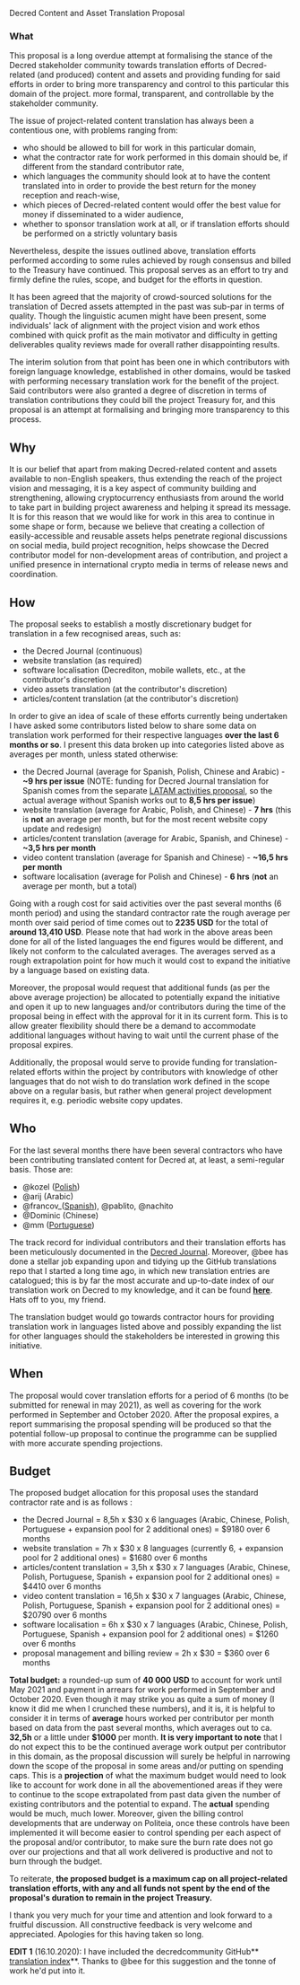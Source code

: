 Decred Content and Asset Translation Proposal

### What

This proposal is a long overdue attempt at formalising the stance of the Decred stakeholder community towards translation efforts of Decred-related (and produced) content and assets and providing funding for said efforts in order to bring more transparency and control to this particular this domain of the project. more formal, transparent, and controllable by the stakeholder community.

The issue of project-related content translation has always been a contentious one, with problems ranging from:
- who should be allowed to bill for work in this particular domain,
- what the contractor rate for work performed in this domain should be, if different from the standard contributor rate,
- which languages the community should look at to have the content translated into in order to provide the best return for the money reception and reach-wise,
- which pieces of Decred-related content would offer the best value for money if disseminated to a wider audience,
- whether to sponsor translation work at all, or if translation efforts should be performed on a strictly voluntary basis

Nevertheless, despite the issues outlined above, translation efforts performed according to some rules achieved by rough consensus and billed to the Treasury have continued. This proposal serves as an effort to try and firmly define the rules, scope, and budget for the efforts in question.

It has been agreed that the majority of crowd-sourced solutions for the translation of Decred assets attempted in the past was sub-par in terms of quality. Though the linguistic acumen might have been present, some individuals' lack of alignment with the project vision and work ethos combined with quick profit as the main motivator and difficulty in getting deliverables quality reviews made for overall rather disappointing results.

The interim solution from that point has been one in which contributors with foreign language knowledge, established in other domains, would be tasked with performing necessary translation work for the benefit of the project. Said contributors were also granted a degree of discretion in terms of translation contributions they could bill the project Treasury for, and this proposal is an attempt at formalising and bringing more transparency to this process.

## Why

It is our belief that apart from making Decred-related content and assets available to non-English speakers, thus extending the reach of the project vision and messaging, it is a key aspect of community building and strengthening, allowing cryptocurrency enthusiasts from around the world to take part in building project awareness and helping it spread its message. It is for this reason that we would like for work in this area to continue in some shape or form, because we believe that creating a collection of easily-accessible and reusable assets helps penetrate regional discussions on social media, build project recognition, helps showcase the Decred contributor model for non-development areas of contribution, and project a unified presence in international crypto media in terms of release news and coordination.

## How

The proposal seeks to establish a mostly discretionary budget for translation in a few recognised areas, such as:

- the Decred Journal (continuous)
- website translation (as required)
- software localisation (Decrediton, mobile wallets, etc., at the contributor's discretion)
- video assets translation (at the contributor's discretion)
- articles/content translation (at the contributor's discretion)

In order to give an idea of scale of these efforts currently being undertaken I have asked some contributors listed below to share some data on translation work performed for their respective languages **over the last 6 months or so**. I present this data broken up into categories listed above as averages per month, unless stated otherwise:

- the Decred Journal (average for Spanish, Polish, Chinese and Arabic) - **~9 hrs per issue** (NOTE: funding for Decred Journal translation for Spanish comes from the separate [LATAM activities proposal](https://proposals.decred.org/proposals/3c02b67), so the actual average without Spanish works out to **8,5 hrs per issue**)
- website translation (average for Arabic, Polish, and Chinese) - **7 hrs** (this is **not** an average per month, but for the most recent website copy update and redesign)
- articles/content translation (average for Arabic, Spanish, and Chinese) - **~3,5 hrs per month**
- video content translation (average for Spanish and Chinese) - **~16,5 hrs per month**
- software localisation (average for Polish and Chinese) - **6 hrs** (**not** an average per month, but a total)

Going with a rough cost for said activities over the past several months (6 month period) and using the standard contractor rate the rough average per month over said period of time comes out to **2235 USD** for the total of **around 13,410 USD**. Please note that had work in the above areas been done for all of the listed languages the end figures would be different, and likely not conform to the calculated averages. The averages served as a rough extrapolation point for how much it would cost to expand the initiative by a language based on existing data.

Moreover, the proposal would request that additional funds (as per the above average projection) be allocated to potentially expand the initiative and open it up to new languages and/or contributors during the time of the proposal being in effect with the approval for it in its current form. This is to allow greater flexibility should there be a demand to accommodate additional languages without having to wait until the current phase of the proposal expires.

Additionally, the proposal would serve to provide funding for translation-related efforts within the project by contributors with knowledge of other languages that do not wish to do translation work defined in the scope above on a regular basis, but rather when general project development requires it, e.g. periodic website copy updates.


## Who

For the last several months there have been several contractors who have been contributing translated content for Decred at, at least, a semi-regular basis. Those are:

- @kozel ([Polish](https://medium.com/@artikozel))
- @arij (Arabic)
- @francov_([Spanish](https://medium.com/@francovdcr)), @pablito, @nachito
- @Dominic (Chinese)
- @mm ([Portuguese](https://stakey.club/pt/translated/))

The track record for individual contributors and their translation efforts has been meticulously documented in the [Decred Journal](https://xaur.github.io/decred-news/).
Moreover, @bee has done  a stellar job expanding upon and tidying up the GitHub translations repo that I started a long time ago, in which new translation entries are catalogued; this is by far the most accurate and up-to-date index of our translation work on Decred to my knowledge, and it can be found **[here](https://github.com/decredcommunity/translations/blob/master/index.md)**. Hats off to you, my friend.

The translation budget would go towards contractor hours for providing translation work in languages listed above and possibly expanding the list for other languages should the stakeholders be interested in growing this initiative.

## When

The proposal would cover translation efforts for a period of 6 months (to be submitted for renewal in may 2021), as well as covering for the work performed in September and October 2020. After the proposal expires, a report summarising the proposal spending will be produced so that the potential follow-up proposal to continue the programme can be supplied with more accurate spending projections.

## Budget

The proposed budget allocation for this proposal uses the standard contractor rate and is as follows :

- the Decred Journal = 8,5h x $30 x 6 languages (Arabic, Chinese, Polish, Portuguese + expansion pool for 2 additional ones) = $9180 over 6 months
- website translation = 7h x $30 x 8 languages (currently 6, + expansion pool for 2 additional ones) = $1680 over 6 months
- articles/content translation = 3,5h x $30 x 7 languages (Arabic, Chinese, Polish, Portuguese, Spanish + expansion pool for 2 additional ones) = $4410 over 6 months
- video content translation = 16,5h x $30 x 7 languages (Arabic, Chinese, Polish, Portuguese, Spanish + expansion pool for 2 additional ones) = $20790 over 6 months
- software localisation = 6h x $30 x 7 languages (Arabic, Chinese, Polish, Portuguese, Spanish + expansion pool for 2 additional ones) = $1260 over 6 months
- proposal management and billing review = 2h x $30 = $360 over 6 months


**Total budget:** a rounded-up sum of **40 000 USD** to account for work until May 2021 and payment in arrears for work performed in September and October 2020.
Even though it may strike you as quite a sum of money (I know it did me when I crunched these numbers), and it is, it is helpful to consider it in terms of **average** hours worked per contributor per month based on data from the past several months, which averages out to ca. **32,5h** or a little under **$1000** per month.
**It is very important to note** that I do not expect this to be the continued average work output per contributor in this domain, as the proposal discussion will surely be helpful in narrowing down the scope of the proposal in some areas and/or putting on spending caps. 
This is a **projection** of what the maximum budget would need to look like to account for work done in all the abovementioned areas if they were to continue to the scope extrapolated from past data given the number of existing contributors and the potential to expand. The **actual** spending would be much, much lower. Moreover, given the billing control developments that are underway on Politeia, once these controls have been implemented it will become easier to control spending per each aspect of the proposal and/or contributor, to make sure the burn rate does not go over our projections and that all work delivered is productive and not to burn through the budget.



To reiterate, **the proposed budget is a maximum cap on all project-related translation efforts, with any and all funds not spent by the end of the proposal's duration to remain in the project Treasury.**


I thank you very much for your time and attention and look forward to a fruitful discussion. 
All constructive feedback is very welcome and appreciated. 
Apologies for this having taken so long.

**EDIT 1** (16.10.2020):  I have included the decredcommunity GitHub** [translation index](https://github.com/decredcommunity/translations/blob/master/index.md)**. Thanks to @bee for this suggestion and the tonne of work he'd put into it.